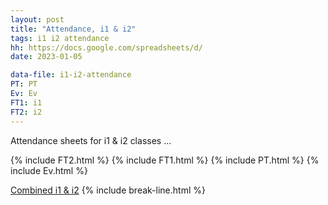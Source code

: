 ```yaml
---
layout: post
title: "Attendance, i1 & i2"
tags: i1 i2 attendance
hh: https://docs.google.com/spreadsheets/d/
date: 2023-01-05

data-file: i1-i2-attendance
PT: PT
Ev: Ev
FT1: i1
FT2: i2
---
```


Attendance sheets for i1 & i2 classes ...

{% include FT2.html %}
{% include FT1.html %}
{% include PT.html %}
{% include Ev.html %}

<a href="{{ site.gdrive }}{{ site.data[page.data-file].comb-att }}" 
  class="stitches_btn">Combined i1 & i2</a>
{% include break-line.html %}
